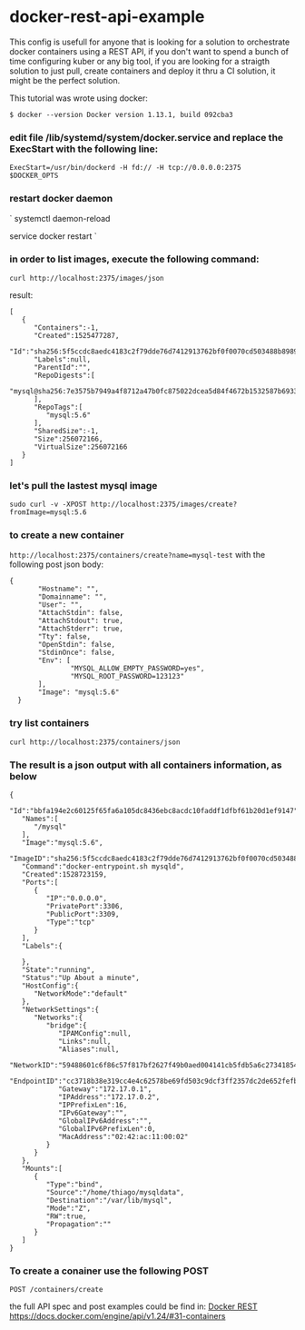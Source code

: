 # docker-rest-api-example

This config is usefull for anyone that is looking for a solution to orchestrate docker containers using a REST API, if you don't want to spend a bunch of time configuring kuber or any big tool, if you are looking for a straigth solution to just pull, create containers and deploy it thru a CI solution, it might be the perfect solution.

This tutorial was wrote using docker:

`
$ docker --version
Docker version 1.13.1, build 092cba3
`

### edit file /lib/systemd/system/docker.service and replace the ExecStart with the following line:

`
ExecStart=/usr/bin/dockerd -H fd:// -H tcp://0.0.0.0:2375  $DOCKER_OPTS
`

### restart docker daemon
`
systemctl daemon-reload 

service docker restart
`
### in order to list images, execute the following command:
`
curl http://localhost:2375/images/json
`

result:
```
[  
   {  
      "Containers":-1,
      "Created":1525477287,
      "Id":"sha256:5f5ccdc8aedc4183c2f79dde76d7412913762bf0f0070cd503488b8989e1ed23",
      "Labels":null,
      "ParentId":"",
      "RepoDigests":[  
         "mysql@sha256:7e3575b7949a4f8712a47b0fc875022dcea5d84f4672b1532587b6933502f757"
      ],
      "RepoTags":[  
         "mysql:5.6"
      ],
      "SharedSize":-1,
      "Size":256072166,
      "VirtualSize":256072166
   }
]
```

### let's pull the lastest mysql image

`
sudo curl -v -XPOST http://localhost:2375/images/create?fromImage=mysql:5.6
`

### to create a new container

`
http://localhost:2375/containers/create?name=mysql-test
`
with the following post json body:

```
{
       "Hostname": "",
       "Domainname": "",
       "User": "",
       "AttachStdin": false,
       "AttachStdout": true,
       "AttachStderr": true,
       "Tty": false,
       "OpenStdin": false,
       "StdinOnce": false,
       "Env": [
               "MYSQL_ALLOW_EMPTY_PASSWORD=yes",
               "MYSQL_ROOT_PASSWORD=123123"
       ],
       "Image": "mysql:5.6"
  }
```


### try list containers

`
curl http://localhost:2375/containers/json
`

### The result is a json output with all containers information, as below 

```
{  
   "Id":"bbfa194e2c60125f65fa6a105dc8436ebc8acdc10faddf1dfbf61b20d1ef9147",
   "Names":[  
      "/mysql"
   ],
   "Image":"mysql:5.6",
   "ImageID":"sha256:5f5ccdc8aedc4183c2f79dde76d7412913762bf0f0070cd503488b8989e1ed23",
   "Command":"docker-entrypoint.sh mysqld",
   "Created":1528723159,
   "Ports":[  
      {  
         "IP":"0.0.0.0",
         "PrivatePort":3306,
         "PublicPort":3309,
         "Type":"tcp"
      }
   ],
   "Labels":{  

   },
   "State":"running",
   "Status":"Up About a minute",
   "HostConfig":{  
      "NetworkMode":"default"
   },
   "NetworkSettings":{  
      "Networks":{  
         "bridge":{  
            "IPAMConfig":null,
            "Links":null,
            "Aliases":null,
            "NetworkID":"59488601c6f86c57f817bf2627f49b0aed004141cb5fdb5a6c2734185476ec0b",
            "EndpointID":"cc3718b38e319cc4e4c62578be69fd503c9dcf3ff2357dc2de652fefb5dfc42d",
            "Gateway":"172.17.0.1",
            "IPAddress":"172.17.0.2",
            "IPPrefixLen":16,
            "IPv6Gateway":"",
            "GlobalIPv6Address":"",
            "GlobalIPv6PrefixLen":0,
            "MacAddress":"02:42:ac:11:00:02"
         }
      }
   },
   "Mounts":[  
      {  
         "Type":"bind",
         "Source":"/home/thiago/mysqldata",
         "Destination":"/var/lib/mysql",
         "Mode":"Z",
         "RW":true,
         "Propagation":""
      }
   ]
}

```

### To create a conainer use the following POST

`
POST /containers/create
`

the full API spec and post examples could be find in: 
[Docker REST](https://docs.docker.com/engine/api/v1.24/#31-containers)   https://docs.docker.com/engine/api/v1.24/#31-containers



